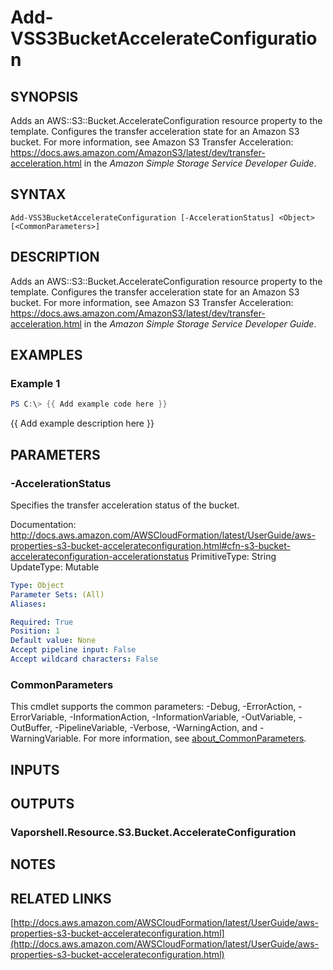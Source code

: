 # Add-VSS3BucketAccelerateConfiguration

## SYNOPSIS
Adds an AWS::S3::Bucket.AccelerateConfiguration resource property to the template.
Configures the transfer acceleration state for an Amazon S3 bucket.
For more information, see Amazon S3 Transfer Acceleration: https://docs.aws.amazon.com/AmazonS3/latest/dev/transfer-acceleration.html in the *Amazon Simple Storage Service Developer Guide*.

## SYNTAX

```
Add-VSS3BucketAccelerateConfiguration [-AccelerationStatus] <Object> [<CommonParameters>]
```

## DESCRIPTION
Adds an AWS::S3::Bucket.AccelerateConfiguration resource property to the template.
Configures the transfer acceleration state for an Amazon S3 bucket.
For more information, see Amazon S3 Transfer Acceleration: https://docs.aws.amazon.com/AmazonS3/latest/dev/transfer-acceleration.html in the *Amazon Simple Storage Service Developer Guide*.

## EXAMPLES

### Example 1
```powershell
PS C:\> {{ Add example code here }}
```

{{ Add example description here }}

## PARAMETERS

### -AccelerationStatus
Specifies the transfer acceleration status of the bucket.

Documentation: http://docs.aws.amazon.com/AWSCloudFormation/latest/UserGuide/aws-properties-s3-bucket-accelerateconfiguration.html#cfn-s3-bucket-accelerateconfiguration-accelerationstatus
PrimitiveType: String
UpdateType: Mutable

```yaml
Type: Object
Parameter Sets: (All)
Aliases:

Required: True
Position: 1
Default value: None
Accept pipeline input: False
Accept wildcard characters: False
```

### CommonParameters
This cmdlet supports the common parameters: -Debug, -ErrorAction, -ErrorVariable, -InformationAction, -InformationVariable, -OutVariable, -OutBuffer, -PipelineVariable, -Verbose, -WarningAction, and -WarningVariable. For more information, see [about_CommonParameters](http://go.microsoft.com/fwlink/?LinkID=113216).

## INPUTS

## OUTPUTS

### Vaporshell.Resource.S3.Bucket.AccelerateConfiguration
## NOTES

## RELATED LINKS

[http://docs.aws.amazon.com/AWSCloudFormation/latest/UserGuide/aws-properties-s3-bucket-accelerateconfiguration.html](http://docs.aws.amazon.com/AWSCloudFormation/latest/UserGuide/aws-properties-s3-bucket-accelerateconfiguration.html)


